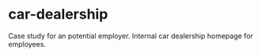 # car-dealership
Case study for an potential employer. Internal car dealership homepage for employees.
